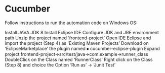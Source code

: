# Cucumber

Follow instructions to run the automation code on Windows OS:

Install JAVA JDK 8
Install Eclipse IDE
Configure JDK and JRE environment path
Unzip the project named ‘frontend-project’
Open IDE Eclipse and import the project (Step 4) as 'Existing Maven Projects’
Download on ‘EclipseMarketplace’ the plugin named ⦁ cucumber-eclipse-plugin
Expand project frontend-project->src/test/java->com.example->runner_class
DoubleClick on the Class named ‘RunnerClass’
Right click on the Class (Step 8) and choice the Option ‘Run as’ -> ‘Junit Test’
